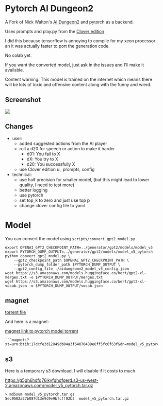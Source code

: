 # Pytorch AI Dungeon2

A Fork of Nick Walton's [AI Dungeon2](https://github.com/AIDungeon/AIDungeon) and pytorch as a backend. 

Uses prompts and play.py from the [Clover edition](https://github.com/cloveranon/Clover-Edition)

I did this because tensorflow is annoying to compile for my xeon processor an it was actually faster to port the generation code.

No colab yet.

If you want the converted model, just ask in the issues and I'll make it available.

Content warning: This model is trained on the internet which means there will be lots of toxic and offensive content along with the funny and wierd. 

## Screenshot

![](http://i.imgur.com/4Ox8zDX.png)

## Changes

- user:
  - added suggested actions from the AI player
  - roll a d20 for speech or action to make it harder
    - d01: You fail to X
    - dX: You try to X
    - d20: You successfully X
  - use Clover edition ui, prompts, config
- technical:
  - use half precision for smaller model, (but this might lead to lower quality, I need to test more)
  - better logging
  - use pytorch
  - set top_k to zero and just use top p
  - change clover config file to yaml

# Model

You can convert the model using `scripts/convert_gpt2_model.py`

```
export OPENAI_GPT2_CHECKPOINT_PATH=../generator/gpt2/models/model_v5
export PYTORCH_DUMP_OUTPUT=../generator/gpt2/models/model_v5_pytorch
python convert_gpt2_model.py \
    --gpt2_checkpoint_path $OPENAI_GPT2_CHECKPOINT_PATH \
    --pytorch_dump_folder_path $PYTORCH_DUMP_OUTPUT \
    --gpt2_config_file ./aidungeonv2_model_v5_config.json
wget https://s3.amazonaws.com/models.huggingface.co/bert/gpt2-xl-merges.txt -o $PYTORCH_DUMP_OUTPUT/merges.txt
wget https://s3.amazonaws.com/models.huggingface.co/bert/gpt2-xl-vocab.json -o $PYTORCH_DUMP_OUTPUT/vocab.json
```


## magnet

[torrent file](https://github.com/AccidentallyOnPurpose/pytorch-AIDungeon/blob/f692e39d84/generator/gpt2/models/model_v5_pytorch.torrent?raw=true)

And here is a magnet:

<a href="magnet:?xt=urn:btih:17dcfe3d12849db04a3f64070489e6ff5fc6f63f&dn=model_v5_pytorch&tr=udp%3a%2f%2ftracker.opentrackr.org%3a1337%2fannounce&tr=udp%3a%2f%2fopen.stealth.si%3a80%2fannounce&tr=udp%3a%2f%2fp4p.arenabg.com%3a1337%2fannounce&tr=udp%3a%2f%2ftracker.coppersurfer.tk%3a6969%2fannounce&tr=udp%3a%2f%2ftracker.cyberia.is%3a6969%2fannounce&tr=udp%3a%2f%2ftracker.moeking.me%3a6969%2fannounce&tr=udp%3a%2f%2f9.rarbg.me%3a2710%2fannounce&tr=udp%3a%2f%2ftracker3.itzmx.com%3a6961%2fannounce">magnet link to pytorch model torrent</a>

    ```magnet:?xt=urn:btih:17dcfe3d12849db04a3f64070489e6ff5fc6f63f&dn=model_v5_pytorch&tr=udp%3a%2f%2ftracker.opentrackr.org%3a1337%2fannounce&tr=udp%3a%2f%2fopen.stealth.si%3a80%2fannounce&tr=udp%3a%2f%2fp4p.arenabg.com%3a1337%2fannounce&tr=udp%3a%2f%2ftracker.coppersurfer.tk%3a6969%2fannounce&tr=udp%3a%2f%2ftracker.cyberia.is%3a6969%2fannounce&tr=udp%3a%2f%2ftracker.moeking.me%3a6969%2fannounce&tr=udp%3a%2f%2f9.rarbg.me%3a2710%2fannounce&tr=udp%3a%2f%2ftracker3.itzmx.com%3a6961%2fannounce```


## s3

Here is a temporary s3 download, I will disable if it costs to much

https://g5gh6hdfg76ikyfghdfgerd.s3-us-west-2.amazonaws.com/model_v5_pytorch.tar.gz

```
> md5sum model_v5_pytorch.tar.gz
5ec9502a27b087d13e9d9e9bfcff02b2  model_v5_pytorch.tar.gz
```
